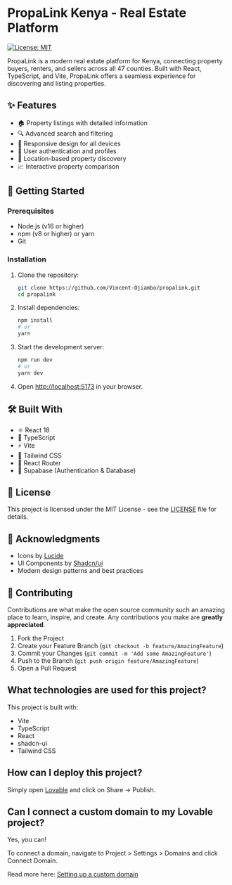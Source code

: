 # PropaLink Kenya - Real Estate Platform

[![License: MIT](https://img.shields.io/badge/License-MIT-yellow.svg)](https://opensource.org/licenses/MIT)

PropaLink is a modern real estate platform for Kenya, connecting property buyers, renters, and sellers across all 47 counties. Built with React, TypeScript, and Vite, PropaLink offers a seamless experience for discovering and listing properties.

## ✨ Features

- 🏠 Property listings with detailed information
- 🔍 Advanced search and filtering
- 📱 Responsive design for all devices
- 🔐 User authentication and profiles
- 📍 Location-based property discovery
- 📈 Interactive property comparison

## 🚀 Getting Started

### Prerequisites

- Node.js (v16 or higher)
- npm (v8 or higher) or yarn
- Git

### Installation

1. Clone the repository:
   ```bash
   git clone https://github.com/Vincent-Ojiambo/propalink.git
   cd propalink
   ```

2. Install dependencies:
   ```bash
   npm install
   # or
   yarn
   ```

3. Start the development server:
   ```bash
   npm run dev
   # or
   yarn dev
   ```

4. Open [http://localhost:5173](http://localhost:5173) in your browser.

## 🛠️ Built With

- ⚛️ React 18
- 🔷 TypeScript
- ⚡ Vite
- 🎨 Tailwind CSS
- 🔄 React Router
- 🔐 Supabase (Authentication & Database)

## 📄 License

This project is licensed under the MIT License - see the [LICENSE](LICENSE) file for details.

## 🙏 Acknowledgments

- Icons by [Lucide](https://lucide.dev/)
- UI Components by [Shadcn/ui](https://ui.shadcn.com/)
- Modern design patterns and best practices

## 🤝 Contributing

Contributions are what make the open source community such an amazing place to learn, inspire, and create. Any contributions you make are **greatly appreciated**.

1. Fork the Project
2. Create your Feature Branch (`git checkout -b feature/AmazingFeature`)
3. Commit your Changes (`git commit -m 'Add some AmazingFeature'`)
4. Push to the Branch (`git push origin feature/AmazingFeature`)
5. Open a Pull Request

## What technologies are used for this project?

This project is built with:

- Vite
- TypeScript
- React
- shadcn-ui
- Tailwind CSS

## How can I deploy this project?

Simply open [Lovable](https://lovable.dev/projects/71888b92-2695-4b88-bdfc-9c4a2b583328) and click on Share -> Publish.

## Can I connect a custom domain to my Lovable project?

Yes, you can!

To connect a domain, navigate to Project > Settings > Domains and click Connect Domain.

Read more here: [Setting up a custom domain](https://docs.lovable.dev/tips-tricks/custom-domain#step-by-step-guide)
